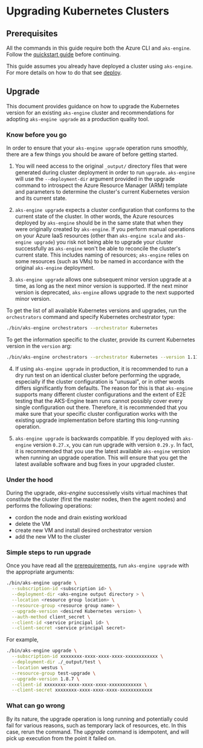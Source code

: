 # Upgrading Kubernetes Clusters

## Prerequisites

All the commands in this guide require both the Azure CLI and `aks-engine`. Follow the [quickstart guide](../tutorials/quickstart.md) before continuing.

This guide assumes you already have deployed a cluster using `aks-engine`. For more details on how to do that see [deploy](../tutorials/deploy.md).

## Upgrade

This document provides guidance on how to upgrade the Kubernetes version for an existing `aks-engine` cluster and recommendations for adopting `aks-engine upgrade` as a production quality tool.

<a name="pre-requirements"></a>

### Know before you go

In order to ensure that your `aks-engine upgrade` operation runs smoothly, there are a few things you should be aware of before getting started.

1) You will need access to the original `_output/` directory files that were generated during cluster deployment in order to run `upgrade`.  `aks-engine` will use the `--deployment-dir` argument provided in the upgrade command to introspect the Azure Resource Manager (ARM) template and parameters to determine the cluster's current Kubernetes version and its current state.

2) `aks-engine upgrade` expects a cluster configuration that conforms to the current state of the cluster. In other words, the Azure resources deployed by `aks-engine` should be in the same state that when they were originally created by `aks-engine`. If you perform manual operations on your Azure IaaS resources (other than `aks-engine scale` and `aks-engine upgrade`) you risk not being able to upgrade your cluster successfully as `aks-engine` won't be able to reconcile the cluster's current state. This includes naming of resources; `aks-engine` relies on some resources (such as VMs) to be named in accordance with the original `aks-engine` deployment.

3) `aks-engine upgrade` allows one subsequent minor version upgrade at a time, as long as the next minor version is supported. If the next minor version is deprecated, `aks-engine` allows upgrade to the next supported minor version.

To get the list of all available Kubernetes versions and upgrades, run the `orchestrators` command and specify Kubernetes orchestrator type:

```bash
./bin/aks-engine orchestrators --orchestrator Kubernetes
```

To get the information specific to the cluster, provide its current Kubernetes version in the `version` arg:
```bash
./bin/aks-engine orchestrators --orchestrator Kubernetes --version 1.11.5
```

4) If using `aks-engine upgrade` in production, it is recommended to run a dry run test on an identical cluster before performing the upgrade, especially if the cluster configuration is "unusual", or in other words differs significantly from defaults. The reason for this is that `aks-engine` supports many different cluster configurations and the extent of E2E testing that the AKS-Engine team runs cannot possibly cover every single configuration out there. Therefore, it is recommended that you make sure that your specific cluster configuration works with the existing upgrade implementation before starting this long-running operation.

5) `aks-engine upgrade` is backwards compatible. If you deployed with `aks-engine` version `0.27.x`, you can run upgrade with version `0.29.y`. In fact, it is recommended that you use the latest available `aks-engine` version when running an upgrade operation. This will ensure that you get the latest available software and bug fixes in your upgraded cluster.

### Under the hood

During the upgrade, *aks-engine* successively visits virtual machines that constitute the cluster (first the master nodes, then the agent nodes) and performs the following operations:
 - cordon the node and drain existing workload
 - delete the VM
 - create new VM and install desired orchestrator version
 - add the new VM to the cluster

### Simple steps to run upgrade

Once you have read all the [prerequirements](#pre-requirements), run `aks-engine upgrade` with the appropriate arguments:

```bash
./bin/aks-engine upgrade \
  --subscription-id <subscription id> \
  --deployment-dir <aks-engine output directory > \
  --location <resource group location> \
  --resource-group <resource group name> \
  --upgrade-version <desired Kubernetes version> \
  --auth-method client_secret \
  --client-id <service principal id> \
  --client-secret <service principal secret>
```
For example,
```bash
./bin/aks-engine upgrade \
  --subscription-id xxxxxxxx-xxxx-xxxx-xxxx-xxxxxxxxxxxx \
  --deployment-dir ./_output/test \
  --location westus \
  --resource-group test-upgrade \
  --upgrade-version 1.8.7 \
  --client-id xxxxxxxx-xxxx-xxxx-xxxx-xxxxxxxxxxxx \
  --client-secret xxxxxxxx-xxxx-xxxx-xxxx-xxxxxxxxxxxx
```

### What can go wrong

By its nature, the upgrade operation is long running and potentially could fail for various reasons, such as temporary lack of resources, etc. In this case, rerun the command. The *upgrade* command is idempotent, and will pick up execution from the point it failed on.